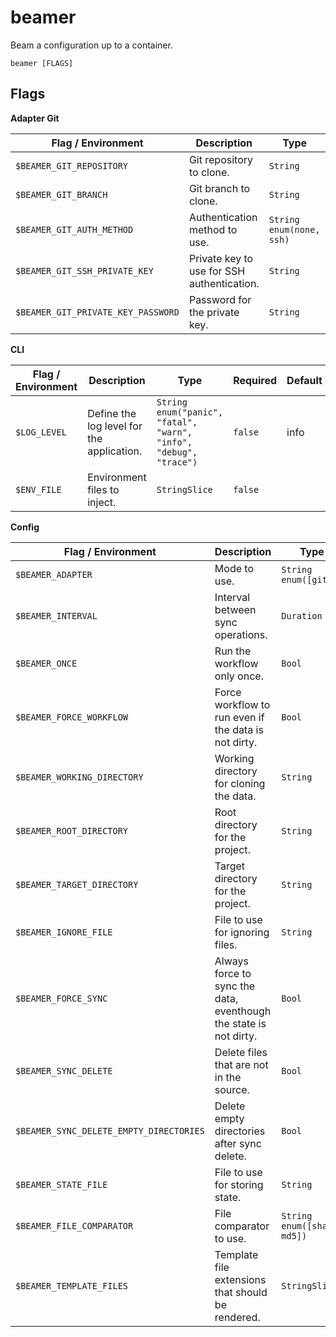 # beamer

Beam a configuration up to a container.

`beamer [FLAGS]`

## Flags

**Adapter Git**

| Flag / Environment |  Description   |  Type    | Required | Default |
|---------------- | --------------- | --------------- |  --------------- |  --------------- |
| `$BEAMER_GIT_REPOSITORY` | Git repository to clone. | `String` | `false` |  |
| `$BEAMER_GIT_BRANCH` | Git branch to clone. | `String` | `false` | HEAD |
| `$BEAMER_GIT_AUTH_METHOD` | Authentication method to use. | `String`<br/>`enum(none, ssh)` | `false` | none |
| `$BEAMER_GIT_SSH_PRIVATE_KEY` | Private key to use for SSH authentication. | `String` | `false` |  |
| `$BEAMER_GIT_PRIVATE_KEY_PASSWORD` | Password for the private key. | `String` | `false` |  |

**CLI**

| Flag / Environment |  Description   |  Type    | Required | Default |
|---------------- | --------------- | --------------- |  --------------- |  --------------- |
| `$LOG_LEVEL` | Define the log level for the application. | `String`<br/>`enum("panic", "fatal", "warn", "info", "debug", "trace")` | `false` | info |
| `$ENV_FILE` | Environment files to inject. | `StringSlice` | `false` |  |

**Config**

| Flag / Environment |  Description   |  Type    | Required | Default |
|---------------- | --------------- | --------------- |  --------------- |  --------------- |
| `$BEAMER_ADAPTER` | Mode to use. | `String`<br/>`enum([git])` | `false` | git |
| `$BEAMER_INTERVAL` | Interval between sync operations. | `Duration` | `false` | 1h0m0s |
| `$BEAMER_ONCE` | Run the workflow only once. | `Bool` | `false` | false |
| `$BEAMER_FORCE_WORKFLOW` | Force workflow to run even if the data is not dirty. | `Bool` | `false` | false |
| `$BEAMER_WORKING_DIRECTORY` | Working directory for cloning the data. | `String` | `false` | /tmp/beamer |
| `$BEAMER_ROOT_DIRECTORY` | Root directory for the project. | `String` | `false` | / |
| `$BEAMER_TARGET_DIRECTORY` | Target directory for the project. | `String` | `true` |  |
| `$BEAMER_IGNORE_FILE` | File to use for ignoring files. | `String` | `false` | .beamer-ignore |
| `$BEAMER_FORCE_SYNC` | Always force to sync the data, eventhough the state is not dirty. | `Bool` | `false` | false |
| `$BEAMER_SYNC_DELETE` | Delete files that are not in the source. | `Bool` | `false` | false |
| `$BEAMER_SYNC_DELETE_EMPTY_DIRECTORIES` | Delete empty directories after sync delete. | `Bool` | `false` | true |
| `$BEAMER_STATE_FILE` | File to use for storing state. | `String` | `false` | .beamer |
| `$BEAMER_FILE_COMPARATOR` | File comparator to use. | `String`<br/>`enum([sha256 md5])` | `false` | md5 |
| `$BEAMER_TEMPLATE_FILES` | Template file extensions that should be rendered. | `StringSlice` | `false` | ".tmpl", ".gotmpl" |
